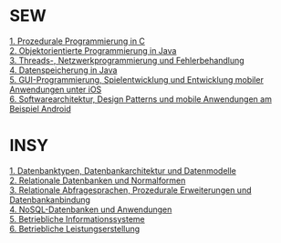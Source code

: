 # SEW
[1. Prozedurale Programmierung in C]()<br>
[2. Objektorientierte Programmierung in Java]()<br>
[3. Threads-, Netzwerkprogrammierung und Fehlerbehandlung]()<br>
[4. Datenspeicherung in Java]()<br>
[5. GUI-Programmierung, Spielentwicklung und Entwicklung mobiler
Anwendungen unter iOS]()<br>
[6. Softwarearchitektur, Design Patterns und mobile Anwendungen am
Beispiel Android]()<br>
# INSY
[1. Datenbanktypen, Datenbankarchitektur und Datenmodelle](INSY/Datenbanktypen_Datenbankarchitektur_Datenmodelle.md)<br>
[2. Relationale Datenbanken und Normalformen](INSY/Relationale_Datenbanken_und_Normalformen.md)<br>
[3. Relationale Abfragesprachen, Prozedurale Erweiterungen und Datenbankanbindung](INSY/RelationaleAbfragesprachen_ProzeduraleErweiterungen_Datenbankanbindung.md)<br>
[4. NoSQL-Datenbanken und Anwendungen](INSY/NoSQL-Datenbanken_Anwendungen.md)<br>
[5. Betriebliche Informationssysteme]()<br>
[6. Betriebliche Leistungserstellung]()<br>